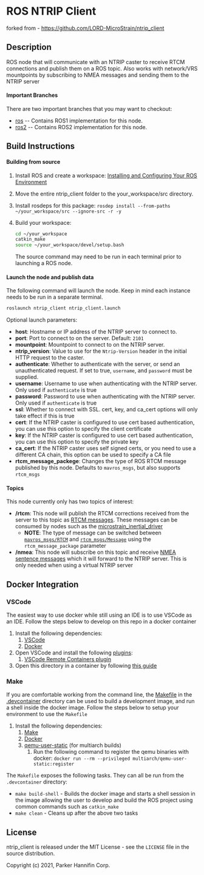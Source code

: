 # ROS NTRIP Client

forked from - https://github.com/LORD-MicroStrain/ntrip_client

## Description

ROS node that will communicate with an NTRIP caster to receive RTCM connections and publish them on a ROS topic. Also works with network/VRS mountpoints by subscribing to NMEA
messages and sending them to the NTRIP server

#### Important Branches
There are two important branches that you may want to checkout:

* [ros](https://github.com/LORD-MicroStrain/ntrip_client/tree/ros) -- Contains ROS1 implementation for this node.
* [ros2](https://github.com/LORD-MicroStrain/ntrip_client/tree/ros2) -- Contains ROS2 implementation for this node.

## Build Instructions

#### Building from source
1. Install ROS and create a workspace: [Installing and Configuring Your ROS Environment](http://wiki.ros.org/ROS/Tutorials/InstallingandConfiguringROSEnvironment)

2. Move the entire ntrip_client folder to the your_workspace/src directory.

3. Install rosdeps for this package: `rosdep install --from-paths ~/your_workspace/src --ignore-src -r -y`

4. Build your workspace:
    ```bash
    cd ~/your_workspace
    catkin_make
    source ~/your_workspace/devel/setup.bash
    ```        
    The source command may need to be run in each terminal prior to launching a ROS node.

#### Launch the node and publish data
The following command will launch the node. Keep in mind each instance needs to be run in a separate terminal.
```bash
roslaunch ntrip_client ntrip_client.launch
```

Optional launch parameters:
- **host**: Hostname or IP address of the NTRIP server to connect to.
- **port**: Port to connect to on the server. Default: `2101`
- **mountpoint**: Mountpoint to connect to on the NTRIP server.
- **ntrip_version**: Value to use for the `Ntrip-Version` header in the initial HTTP request to the caster.
- **authenticate**: Whether to authenticate with the server, or send an unauthenticated request. If set to true, `username`, and `password` must be supplied.
- **username**: Username to use when authenticating with the NTRIP server. Only used if `authenticate` is true
- **password**: Password to use when authenticating with the NTRIP server. Only used if `authenticate` is true
- **ssl**: Whether to connect with SSL. cert, key, and ca_cert options will only take effect if this is true
- **cert**: If the NTRIP caster is configured to use cert based authentication, you can use this option to specify the client certificate
- **key**: If the NTRIP caster is configured to use cert based authentication, you can use this option to specify the private key
- **ca_cert**: If the NTRIP caster uses self signed certs, or you need to use a different CA chain, this option can be used to specify a CA file
- **rtcm_message_packege**: Changes the type of ROS RTCM message published by this node. Defaults to `mavros_msgs`, but also supports `rtcm_msgs`

#### Topics

This node currently only has two topics of interest:

* **/rtcm**: This node will publish the RTCM corrections received from the server to this topic as [RTCM messages](http://docs.ros.org/en/noetic/api/mavros_msgs/html/msg/RTCM.html). These messages can be consumed by nodes such as the [microstrain_inertial_driver](https://github.com/LORD-MicroStrain/microstrain_inertial)
    * **NOTE**: The type of message can be switched between [`mavros_msgs/RTCM`](https://github.com/mavlink/mavros/blob/ros2/mavros_msgs/msg/RTCM.msg) and [`rtcm_msgs/Message`](https://github.com/tilk/rtcm_msgs/blob/master/msg/Message.msg) using the `rtcm_message_package` parameter
* **/nmea**: This node will subscribe on this topic and receive [NMEA sentence messages](http://docs.ros.org/en/api/nmea_msgs/html/msg/Sentence.html) which it will forward to the NTRIP server. This is only needed when using a virtual NTRIP server

## Docker Integration

### VSCode

The easiest way to use docker while still using an IDE is to use VSCode as an IDE. Follow the steps below to develop on this repo in a docker container

1. Install the following dependencies:
    1. [VSCode](https://code.visualstudio.com/)
    1. [Docker](https://docs.docker.com/get-docker/)
1. Open VSCode and install the following [plugins](https://code.visualstudio.com/docs/editor/extension-marketplace):
    1. [VSCode Remote Containers plugin](https://marketplace.visualstudio.com/items?itemName=ms-vscode-remote.remote-containers)
1. Open this directory in a container by following [this guide](https://code.visualstudio.com/docs/remote/containers#_quick-start-open-an-existing-folder-in-a-container)

### Make

If you are comfortable working from the command line, the [Makefile](./devcontainer/Makefile) in the [.devcontainer](./devcontainer) directory
can be used to build a development image, and run a shell inside the docker image. Follow the steps below to setup your environment to use the `Makefile`

1. Install the following dependencies:
    1. [Make](https://www.gnu.org/software/make/)
    1. [Docker](https://docs.docker.com/get-docker/)
    1. [qemu-user-static](https://packages.ubuntu.com/bionic/qemu-user-static) (for multiarch builds)
        1. Run the following command to register the qemu binaries with docker: `docker run --rm --privileged multiarch/qemu-user-static:register`

The `Makefile` exposes the following tasks. They can all be run from the `.devcontainer` directory:
* `make build-shell` - Builds the docker image and starts a shell session in the image allowing the user to develop and build the ROS project using common commands such as `catkin_make`
* `make clean` - Cleans up after the above two tasks

## License
ntrip_client is released under the MIT License - see the `LICENSE` file in the source distribution.

Copyright (c)  2021, Parker Hannifin Corp.
